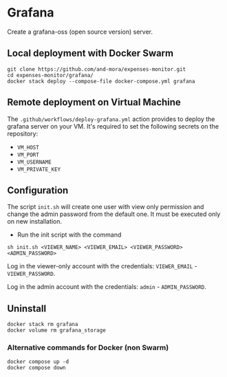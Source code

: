 # Grafana
Create a grafana-oss (open source version) server.

## Local deployment with Docker Swarm
```
git clone https://github.com/and-mora/expenses-monitor.git
cd expenses-monitor/grafana/
docker stack deploy --compose-file docker-compose.yml grafana
```

## Remote deployment on Virtual Machine
The `.github/workflows/deploy-grafana.yml` action provides to deploy the grafana server on your VM.
It's required to set the following secrets on the repository:
- `VM_HOST`
- `VM_PORT`
- `VM_USERNAME`
- `VM_PRIVATE_KEY`

## Configuration
The script `init.sh` will create one user with view only permission and change the admin password from the default one. 
It must be executed only on new installation.

- Run the init script with the command 
```
sh init.sh <VIEWER_NAME> <VIEWER_EMAIL> <VIEWER_PASSWORD> <ADMIN_PASSWORD>
```

Log in the viewer-only account with the credentials: `VIEWER_EMAIL` - `VIEWER_PASSWORD`.

Log in the admin account with the credentials: `admin` - `ADMIN_PASSWORD`.

## Uninstall
```
docker stack rm grafana
docker volume rm grafana_storage
```

### Alternative commands for Docker (non Swarm)
```
docker compose up -d
docker compose down
```